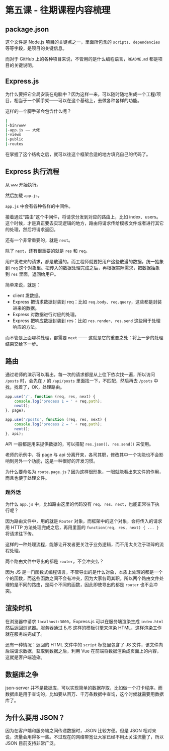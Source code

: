 # 第五课 - 往期课程内容梳理

## package.json

这个文件是 Node.js 项目的关键点之一，里面所包含的 `scripts`、`dependencies` 等等字段，是项目的关键信息。

而对于 GitHub 上的各种项目来说，不管用的是什么编程语言，`README.md` 都是项目的关键说明。

## Express.js

为什么要把它全局安装在电脑中？因为这样一来，可以随时随地生成一个工程/项目，相当于一个脚手架——可以在这个基础上，去做各种各样的功能。

这样的一个脚手架会包含什么呢？

```bash
|
|-bin/www
|-app.js —— 大佬
|-views
|-public
|-routes
```

在掌握了这个结构之后，就可以往这个框架合适的地方填充自己的代码了。

## Express 执行流程

从 `www` 开始执行。

然后加载 `app.js`。

`app.js` 中会有各种各样的中间件。

接着通过“路由”这个中间件，将请求分发到对应的路由上，比如 index、users。这个时候，才是真正要去实现逻辑的地方，路由将请求传给模板文件或者进行其它的处理，然后将请求返回。

还有一个非常重要的，就是 `next`。

除了 `next`，还有很重要的就是 `res` 和 `req`。

用户发进来的请求，都是散漫的。而工程师就要把用户这些散漫的数据，统一抽象到 `req` 这个对象里。把传入的数据处理完成之后，再根据实际需求，把数据抽象到 `res` 里面，返回给用户。

简单来说，就是：

- client 发数据。
- Express 把请求数据封装到 req：比如 `req.body`、`req.query`，这些都是封装进来的数据。
- Express 对数据进行对应的处理。
- Express 把响应数据封装到 res：比如 `res.render`、`res.send` 这些用于处理响应的方法。

而不管是上面哪种处理，都需要 `next` —— 这就是它的重要之处：将上一步的处理结果交给下一步。

## 路由

通过老师的演示可以看出，每一次的请求都是从上往下依次找一遍，所以访问 `/posts` 时，会先在 `/` 的 `/api/posts` 里面找一下，不匹配，然后再去 `/posts` 中找，找着了，OK，处理路由。

```javascript
app.use('/', function (req, res, next) {
    console.log('process 1 = ' + req.path);
    next();
}, page);

app.use('/posts', function (req, res, next) {
    console.log('process 2 = ' + req.path);
    next();
}, api);
```

API 一般都是用来提供数据的，可以搭配 `res.json()`、`res.send()` 来使用。

老师的示例中，将 page 与 api 分离开来，各司其职，修改其中一个功能也不会影响到另外一个功能，这是一种很好的开发习惯。

为什么要命名为 `route.page.js`？因为这样很形象，一眼就能看出来文件的作用，而且也便于处理文件。

### 题外话

为什么 `app.js` 中，比如路由这里的代码没有 `req`、`res`、`next`，也能正常往下执行呢？

因为路由文件中，用的就是 `Router` 对象，而框架中的这个对象，会将传入的请求用 HTTP 方法处理完成之后，再用里面的 `function(req, res, next) { ... }` 将请求往下传。

这样的一种处理流程，能够让开发者更关注于业务逻辑，而不用太关注于琐碎的流程处理。

两个路由文件中导出的都是 `router`，不会冲突么？

因为 JS 是一门函数式编程语言，不管导出的是什么对象，本质上处理的都是一个个的函数，而这些函数之间不会有冲突，因为大家各司其职。所以两个路由文件处理的是不同的路由，是两个不同的函数，因此即使导出的都是 `router` 也不会冲突。

## 渲染时机

在浏览器中请求 `localhost:3000`，Express.js 可以在服务端渲染生成 `index.html` 然后返回浏览器。服务器通过 EJS 这样的模板引擎来渲染 HTML，这样渲染工作就在服务端完成了。

还有一种情况：返回的 HTML 文件中的 `script` 标签里包含了 JS 文件，该文件向后端请求数据，获取到数据之后，利用 Vue 在前端将数据渲染成页面上的内容，这就是客户端渲染。

## 数据库之争

json-server 并不是数据库，可以实现简单的数据存取，比如做一个打卡程序。而数据库是用于查询的，比如要从百万、千万条数据中查询，这个时候就需要用数据库了。

## 为什么要用 JSON？

因为在客户端和服务端之间传递数据时，JSON 比较方便。但是 JSON 相对来说，流量会用得多一些。不过现在的网络带宽让大家已经不用太关注流量了，所以 JSON 目前支持非常广泛。
